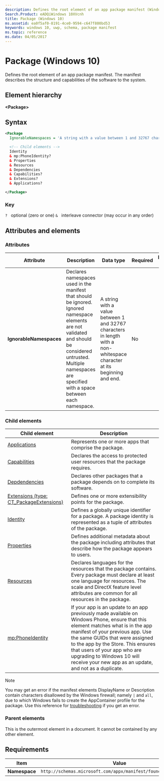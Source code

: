 ```yaml
---
description: Defines the root element of an app package manifest (Windows 10).
Search.Product: eADQiWindows 10XVcnh
title: Package (Windows 10)
ms.assetid: ea0f5af0-8191-4ce0-9594-c647f800bd53
keywords: windows 10, uwp, schema, package manifest
ms.topic: reference
ms.date: 04/05/2017
---
```


# Package (Windows 10)

Defines the root element of an app package manifest. The manifest describes the structure and capabilities of the software to the system.

## Element hierarchy

**\<Package\>**

## Syntax

```xml
<Package
  IgnorableNamespaces = 'A string with a value between 1 and 32767 characters in length with a non-whitespace character at its beginning and end.' >

  <!-- Child elements -->
  Identity
  & mp:PhoneIdentity?
  & Properties
  & Resources
  & Dependencies
  & Capabilities?
  & Extensions?
  & Applications?

</Package>
```

### Key

`?`   optional (zero or one)
`&`   interleave connector (may occur in any order)

## Attributes and elements

### Attributes

| Attribute | Description | Data type | Required | Default value |
|-|-|-|-|-|
| **IgnorableNamespaces** | Declares namespaces used in the manifest that should be ignored. Ignored namespace elements are not validated and should be considered untrusted. Multiple namespaces are specified with a space between each namespace. | A string with a value between 1 and 32767 characters in length with a non-whitespace character at its beginning and end. | No |  |

### Child elements

| Child element | Description |
|-|-|
| [Applications](element-applications.md) | Represents one or more apps that comprise the package. |
| [Capabilities](element-capabilities.md) | Declares the access to protected user resources that the package requires. |
| [Depdendencies](element-dependencies.md) | Declares other packages that a package depends on to complete its software. |
| [Extensions (type: CT_PackageExtensions)](element-extensions.md) | Defines one or more extensibility points for the package. |
| [Identity](element-identity.md) | Defines a globally unique identifier for a package. A package identity is represented as a tuple of attributes of the package. |
| [Properties](element-properties.md) | Defines additional metadata about the package including attributes that describe how the package appears to users. |
| [Resources](element-resources.md) | Declares languages for the resources that the package contains. Every package must declare at least one language for resources. The scale and DirectX feature level attributes are common for all resources in the package. |
| [mp:PhoneIdentity](element-mp-phoneidentity.md) | If your app is an update to an app previously made available on Windows Phone, ensure that this element matches what is in the app manifest of your previous app. Use the same GUIDs that were assigned to the app by the Store. This ensures that users of your app who are upgrading to Windows 10 will receive your new app as an update, and not as a duplicate. |

> [!NOTE]
> You may get an error if the manifest elements DisplayName or Description contain characters disallowed by the Windows firewall; namely `|` and `all`, due to which Windows fails to create the AppContainer profile for the package. Use this reference for [troubleshooting](/windows/win32/appxpkg/troubleshooting) if you get an error.

### Parent elements

This is the outermost element in a document. It cannot be contained by any other element.

## Requirements

| Item | Value |
|--|--|
| **Namespace** | `http://schemas.microsoft.com/appx/manifest/foundation/windows10` |

